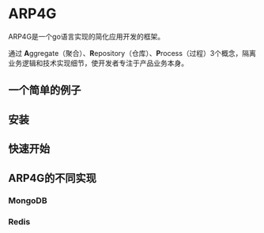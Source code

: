 # ARP4G
ARP4G是一个go语言实现的简化应用开发的框架。

通过 **A**ggregate（聚合）、**R**epository（仓库）、**P**rocess（过程）3个概念，隔离业务逻辑和技术实现细节，使开发者专注于产品业务本身。

## 一个简单的例子
## 安装
## 快速开始
## ARP4G的不同实现
### MongoDB
### Redis
